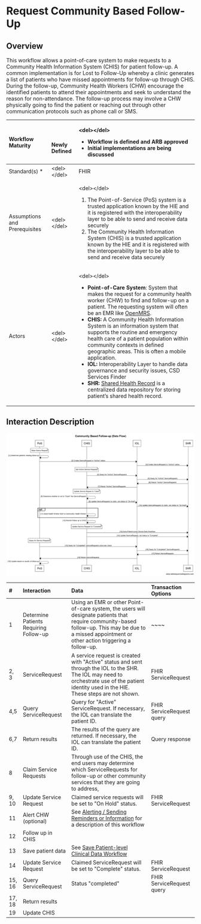 # Request Community Based Follow-Up

## Overview

This workflow allows a point-of-care system to make requests to a Community Health Information System \(CHIS\) for patient follow-up. A common implementation is for Lost to Follow-Up whereby a clinic generates a list of patients who have missed appointments for follow-up through CHIS. During the follow-up, Community Health Workers \(CHW\) encourage the identified patients to attend their appointments and seek to understand the reason for non-attendance. The follow-up process may involve a CHW physically going to find the patient or reaching out through other communication protocols such as phone call or SMS.

<table>
  <thead>
    <tr>
      <th style="text-align:left"><b>Workflow Maturity</b>
      </th>
      <th style="text-align:left">
        <p>
          <img src="https://lh6.googleusercontent.com/Kxkqfa92YGW3mIOmWio0Twi4YLMA92z6mL1MuFzkx4AWS5CX5zbzWid5z4p2W-e6O66llKpaU0r6lzwyXfhbIiWmkVEuPDy6stX5x5L8uC2DkEXs6qUFX-7xxXTlb9hbkg"
          alt/>
        </p>
        <p><b>Newly Defined</b>
        </p>
      </th>
      <th style="text-align:left">
        <p>&lt;del&gt;&lt;/del&gt;</p>
        <ul>
          <li>Workflow is defined and ARB approved</li>
          <li>Initial implementations are being discussed</li>
        </ul>
      </th>
    </tr>
  </thead>
  <tbody>
    <tr>
      <td style="text-align:left">Standard(s) *</td>
      <td style="text-align:left">&lt;del&gt;&lt;/del&gt;</td>
      <td style="text-align:left">FHIR</td>
    </tr>
    <tr>
      <td style="text-align:left">Assumptions and Prerequisites</td>
      <td style="text-align:left">&lt;del&gt;&lt;/del&gt;</td>
      <td style="text-align:left">
        <p>&lt;del&gt;&lt;/del&gt;</p>
        <ol>
          <li>The Point-of-Service (PoS) system is a trusted application known by the
            HIE and it is registered with the interoperability layer to be able to
            send and receive data securely</li>
          <li>The Community Health Information System (CHIS) is a trusted application
            known by the HIE and it is registered with the interoperability layer to
            be able to send and receive data securely</li>
        </ol>
      </td>
    </tr>
    <tr>
      <td style="text-align:left">Actors</td>
      <td style="text-align:left">&lt;del&gt;&lt;/del&gt;</td>
      <td style="text-align:left">
        <p>&lt;del&gt;&lt;/del&gt;</p>
        <ul>
          <li><b>Point-of-Care System</b>: System that makes the request for a community
            health worker (CHW) to find and follow-up on a patient. The requesting
            system will often be an EMR like <a href="https://openmrs.org/">OpenMRS</a>.</li>
          <li><b>CHIS:</b> A Community Health Information System is an information system
            that supports the routine and emergency health care of a patient population
            within community contexts in defined geographic areas. This is often a
            mobile application.</li>
          <li><b>IOL:</b> Interoperability Layer to handle data governance and security
            issues, CSD Services Finder</li>
          <li><b>SHR:</b>  <a href="https://wiki.ohie.org/display/SUB/Shared+Health+Record+Community">Shared Health Record</a> is
            a centralized data repository for storing patient&#x2019;s shared health
            record.</li>
        </ul>
      </td>
    </tr>
  </tbody>
</table>

## **Interaction Description**

![](../../.gitbook/assets/community-based-follow-up-data-flow-4-%20%281%29%20%281%29.png)

| **\#** | Interaction | Data | Transaction Options |
| :--- | :--- | :--- | :--- |
| 1 | Determine Patients Requiring Follow-up | Using an EMR or other Point-of-care system, the users will designate patients that require community-based follow-up.  This may be due to a missed appointment or other action triggering a follow-up. | ~~~~ |
| 2, 3 | ServiceRequest | A service request is created with "Active" status and sent through the IOL to the SHR.  The IOL may need to orchestrate use of the patient identity used in the HIE.  These steps are not shown. | FHIR ServiceRequest |
| 4,5 | Query ServiceRequest | Query for "Active" ServiceRequest.  If necessary, the IOL can translate the patient ID. | FHIR ServiceRequest query |
| 6,7 | Return results | The results of the query are returned.  If necessary, the IOL can translate the patient ID. | Query response |
| 8 | Claim Service Requests | Through use of the CHIS, the end users may determine which ServiceRequests for follow-up or other community services that they are going to address, |  |
| 9, 10 | Update Service Request | Claimed service requests will be set to "On Hold" status. | FHIR ServiceRequest |
| 11 | Alert CHW \(optional\) | See [Alerting / Sending Reminders or Information](../alerting-sending-reminders-or-information/) for a description of this workflow |  |
| 12 | Follow up in CHIS |  |  |
| 13 | Save patient data | See [Save Patient-level Clinical Data Workflow](../shared-health-record/save-patient-level-clinical-data-workflow.md) |  |
| 14 | Update Service Request | Claimed ServiceRequest will be set to "Complete" status. | FHIR ServiceRequest |
| 15, 16 | Query ServiceRequest | Status "completed" | FHIR ServiceRequest query |
| 17, 18 | Return results |  |  |
| 19 | Update CHIS |  |  |

